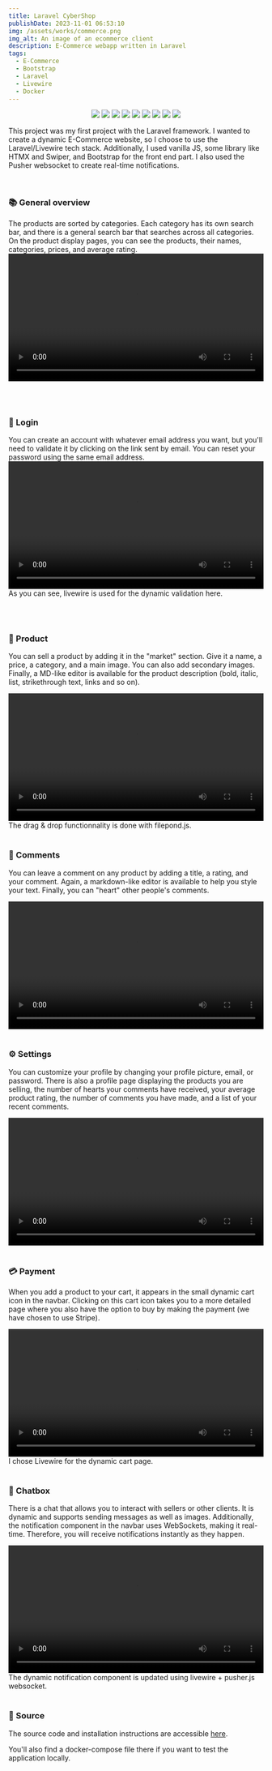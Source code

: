```yaml
---
title: Laravel CyberShop
publishDate: 2023-11-01 06:53:10
img: /assets/works/commerce.png
img_alt: An image of an ecommerce client
description: E-Commerce webapp written in Laravel  
tags:
  - E-Commerce
  - Bootstrap
  - Laravel
  - Livewire
  - Docker
---
```


<div align="center">
 <img class="work-icons laravel-border" src="/icons/laravel.png">
 <img class="work-icons livewire-border" src="/icons/livewire.png">
 <img class="work-icons" src="/icons/js.png">
 <img class="work-icons htmx-border" src="/icons/htmx.png">
 <img class="work-icons swiper-border" src="/icons/swiper.png">
 <img class="work-icons" src="/icons/pusher.png">
 <img class="work-icons" src="/icons/bootstrap.png">
 <img class="work-icons" src="/icons/mysql.png">
 <img class="work-icons" src="/icons/docker.png">
</div>

This project was my first project with the Laravel framework. I wanted to create a dynamic E-Commerce website, so I choose to use the Laravel/Livewire tech stack. Additionally, I used vanilla JS, some library like HTMX and Swiper, and Bootstrap for the front end part. 
I also used the Pusher websocket to create real-time notifications.

<br>

### 📚 General overview

The products are sorted by categories. Each category has its own search bar, and there is a general search bar that searches across all categories. 
<br>
On the product display pages, you can see the products, their names, categories, prices, and average rating.
<video controls style="width: 100%;">
  <source src="https://github.com/NullBrunk/CyberShop/assets/125673909/bb256fa4-6ef4-47b1-a745-e0b5a1dc62ae" type="video/mp4" />
</video>

<br>
<br>

### 🔐 Login

You can create an account with whatever email address you want, but you'll need to validate it by clicking on the link sent by email. You can reset your password using the same email address.
<br>
<video controls style="width: 100%;">
  <source src="https://github.com/NullBrunk/CyberShop/assets/125673909/a15e4a32-3035-49fa-99bc-f834218a315c" type="video/mp4" />
</video> 
As you can see, livewire is used for the dynamic validation here.

<br>
<br>

### 🛒 Product

You can sell a product by adding it in the "market" section. Give it a name, a price, a category, and a main image. You can also add secondary images. 
<br>
Finally, a MD-like editor is available for the product description (bold, italic, list, strikethrough text, links and so on).

<video controls style="width: 100%;">
  <source src="https://github.com/NullBrunk/CyberShop/assets/125673909/7ed51d3a-2cf4-4c0e-b333-465cd6b7f975" type="video/mp4" />
</video>
The drag & drop functionnality is done with filepond.js.

<br>
<br>

### 📝 Comments

You can leave a comment on any product by adding a title, a rating, and your comment. Again, a markdown-like editor is available to help you style your text. Finally, you can "heart" other people's comments.

<video controls style="width: 100%;">
  <source src="https://github.com/NullBrunk/CyberShop/assets/125673909/0465e9bc-2540-4ce4-a304-d05e39500112" type="video/mp4" />
</video>

<br>
<br>

### ⚙️ Settings

You can customize your profile by changing your profile picture, email, or password. There is also a profile page displaying the products you are selling, the number of hearts your comments have received, your average product rating, the number of comments you have made, and a list of your recent comments.

<video controls style="width: 100%;">
  <source src="https://github.com/NullBrunk/CyberShop/assets/125673909/4c6b2c51-15af-4138-8fd4-639f08370a90" type="video/mp4" />
</video>

<br>
<br>

### 💳 Payment

When you add a product to your cart, it appears in the small dynamic cart icon in the navbar. Clicking on this cart icon takes you to a more detailed page where you also have the option to buy by making the payment (we have chosen to use Stripe).

<video controls style="width: 100%;">
  <source src="https://github.com/NullBrunk/CyberShop/assets/125673909/75af32a3-3840-4cac-a018-9f6a3c27a972" type="video/mp4" />
</video>
I chose Livewire for the dynamic cart page.

<br>
<br>

### 💬 Chatbox

There is a chat that allows you to interact with sellers or other clients. It is dynamic and supports sending messages as well as images. Additionally, the notification component in the navbar uses WebSockets, making it real-time. Therefore, you will receive notifications instantly as they happen.

<video controls style="width: 100%;">
  <source src="https://github.com/NullBrunk/CyberShop/assets/125673909/574b7ca6-082b-4857-97e0-82db359b1f99" type="video/mp4" />
</video>
The dynamic notification component is updated using livewire + pusher.js websocket.

<br>
<br>

### 📂 Source
The source code and installation instructions are accessible <a href="https://github.com/NullBrunk/CyberShop" target="_blank">here</a>.

You'll also find a docker-compose file there if you want to test the application locally.


